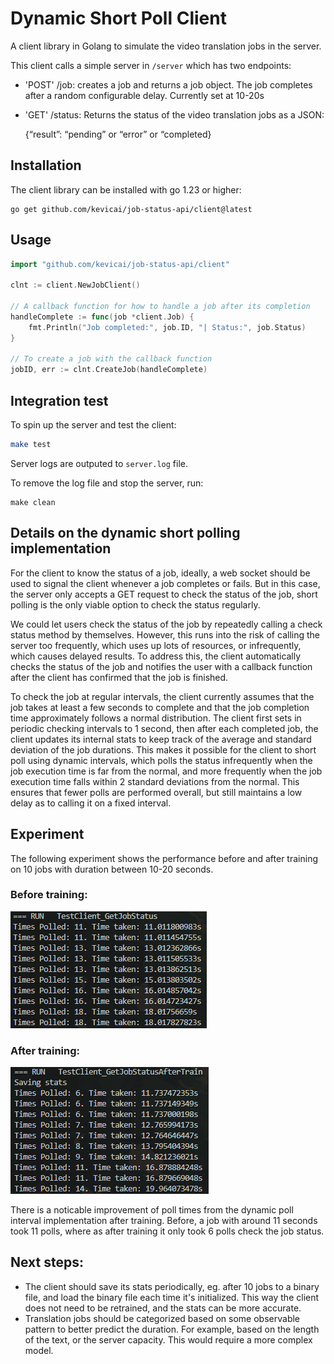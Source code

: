 # Dynamic Short Poll Client

A client library in Golang to simulate the video translation jobs in the server.

This client calls a simple server in `/server` which has two endpoints:
- 'POST' /job: creates a job and returns a job object. The job completes after a random configurable delay. Currently set at 10-20s
- 'GET' /status: Returns the status of the video translation jobs as a JSON:
 
    {“result”: “pending” or “error” or “completed}

## Installation 

The client library can be installed with go 1.23 or higher:

```
go get github.com/kevicai/job-status-api/client@latest
```

## Usage 

```go
import "github.com/kevicai/job-status-api/client"

clnt := client.NewJobClient()

// A callback function for how to handle a job after its completion
handleComplete := func(job *client.Job) {
    fmt.Println("Job completed:", job.ID, "| Status:", job.Status)
}

// To create a job with the callback function
jobID, err := clnt.CreateJob(handleComplete)
```

## Integration test

To spin up the server and test the client:

```bash
make test
```

Server logs are outputed to `server.log` file. 

To remove the log file and stop the server, run:

```
make clean
```

## Details on the dynamic short polling implementation

For the client to know the status of a job, ideally, a web socket should be used to signal the client whenever a job completes or fails. But in this case, the server only accepts a GET request to check the status of the job, short polling is the only viable option to check the status regularly. 

We could let users check the status of the job by repeatedly calling a check status method by themselves. However, this runs into the risk of calling the server too frequently, which uses up lots of resources, or infrequently, which causes delayed results. To address this, the client automatically checks the status of the job and notifies the user with a callback function after the client has confirmed that the job is finished. 

To check the job at regular intervals, the client currently assumes that the job takes at least a few seconds to complete and that the job completion time approximately follows a normal distribution. The client first sets in periodic checking intervals to 1 second, then after each completed job, the client updates its internal stats to keep track of the average and standard deviation of the job durations. This makes it possible for the client to short poll using dynamic intervals, which polls the status infrequently when the job execution time is far from the normal, and more frequently when the job execution time falls within 2 standard deviations from the normal. This ensures that fewer polls are performed overall, but still maintains a low delay as to calling it on a fixed interval.

## Experiment

The following experiment shows the performance before and after training on 10 jobs with duration between 10-20 seconds.

### Before training:

![alt text](/imgs/pre-train.png)

### After training:

![alt text](/imgs/post-train.png)

There is a noticable improvement of poll times from the dynamic poll interval implementation after training. Before, a job with around 11 seconds took 11 polls, where as after training it only took 6 polls check the job status. 

## Next steps:

- The client should save its stats periodically, eg. after 10 jobs to a binary file, and load the binary file each time it's initialized. This way the client does not need to be retrained, and the stats can be more accurate. 
- Translation jobs should be categorized based on some observable pattern to better predict the duration. For example, based on the length of the text, or the server capacity. This would require a more complex model.
